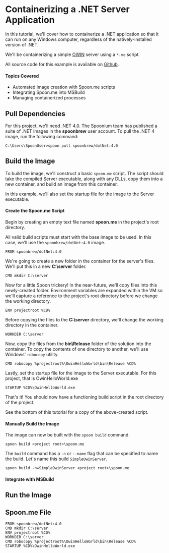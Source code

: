 # Containerizing a .NET Server Application

In this tutorial, we'll cover how to containerize a .NET application so that it can run on any Windows computer, regardless of the natively-installed version of .NET. 

We'll be containerizing a simple [OWIN](http://owin.org/) server using a `*.me` script. 

All source code for this example is available on [Github](https://github.com/matt-black2/SimpleOwinServer). 

#### Topics Covered

- Automated image creation with Spoon.me scripts
- Integrating Spoon.me into MSBuild
- Managing containerized processes

## Pull Dependencies

For this project, we'll need .NET 4.0. The Spoonium team has published a suite of .NET images in the **spoonbrew** user account. To pull the .NET 4 image, run the following command: 

	C:\Users\SpoonUser>spoon pull spoonbrew/dotNet:4.0

## Build the Image

To build the image, we'll construct a basic `spoon.me` script. The script should take the compiled Server executable, along with any DLLs, copy them into a new container, and build an image from this container. 

In this example, we'll also set the startup file for the image to the Server executable. 

#### Create the Spoon.me Script

Begin by creating an empty text file named **spoon.me** in the project's root directory. 

All valid build scripts must start with the base image to be used. In this case, we'll use the `spoonbrew/dotNet:4.0` image. 

	FROM spoonbrew/dotNet:4.0

We're going to create a new folder in the container for the server's files. We'll put this in a new **C:\server** folder. 

	CMD mkdir C:\server

Now for a little Spoon trickery! In the near-future, we'll copy files into this newly-created folder. Environment variables are expanded within the VM so we'll capture a reference to the project's root directory before we change the working directory. 

	ENV projectroot %CD%

Before copying the files to the **C:\server** directory, we'll change the working directory in the container. 

	WORKDIR C:\server

Now, copy the files from the **bin\Release** folder of the solution into the container. To copy the contents of one directory to another, we'll use Windows' `robocopy` utility. 

	CMD robocopy %projectroot%\OwinHelloWorld\bin\Release %CD%

Lastly, set the startup file for the image to the Server executable. For this project, that is OwinHelloWorld.exe 

	STARTUP %CD%\OwinHelloWorld.exe

That's it! You should now have a functioning build script in the root directory of the project. 

See the bottom of this tutorial for a copy of the above-created script.

#### Manually Build the Image

The image can now be built with the `spoon build` command. 

	spoon build <project root>\spoon.me

The `build` command has a `-n` or `--name` flag that can be specified to name the build. Let's name this build `SimpleOwinServer`. 

	spoon build -n=SimpleOwinServer <project root>\spoon.me

#### Integrate with MSBuild



## Run the Image



## Spoon.me File

	FROM spoonbrew/dotNet:4.0
	CMD mkdir C:\server
	ENV projectroot %CD%
	WORKDIR C:\server
	CMD robocopy %projectroot%\OwinHelloWorld\bin\Release %CD%
	STARTUP %CD%\OwinHelloWorld.exe